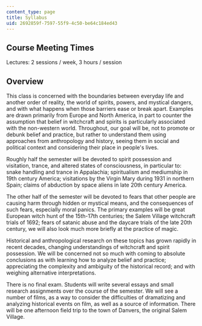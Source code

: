 ```yaml
---
content_type: page
title: Syllabus
uid: 2692859f-7597-55f9-4c50-be64c184ed43
---
```


Course Meeting Times
--------------------

Lectures: 2 sessions / week, 3 hours / session

Overview
--------

This class is concerned with the boundaries between everyday life and another order of reality, the world of spirits, powers, and mystical dangers, and with what happens when those barriers ease or break apart. Examples are drawn primarily from Europe and North America, in part to counter the assumption that belief in witchcraft and spirits is particularly associated with the non-western world. Throughout, our goal will be, not to promote or debunk belief and practice, but rather to understand them using approaches from anthropology and history, seeing them in social and political context and considering their place in people's lives.

Roughly half the semester will be devoted to spirit possession and visitation, trance, and altered states of consciousness, in particular to: snake handling and trance in Appalachia; spiritualism and mediumship in 19th century America; visitations by the Virgin Mary during 1931 in northern Spain; claims of abduction by space aliens in late 20th century America.

The other half of the semester will be devoted to fears that other people are causing harm through hidden or mystical means, and the consequences of such fears, especially moral panics. The primary examples will be great European witch hunt of the 15th-17th centuries; the Salem Village witchcraft trials of 1692; fears of satanic abuse and the daycare trials of the late 20th century, we will also look much more briefly at the practice of magic.

Historical and anthropological research on these topics has grown rapidly in recent decades, changing understandings of witchcraft and spirit possession. We will be concerned not so much with coming to absolute conclusions as with learning how to analyze belief and practice; appreciating the complexity and ambiguity of the historical record; and with weighing alternative interpretations.

There is no final exam. Students will write several essays and small research assignments over the course of the semester. We will see a number of films, as a way to consider the difficulties of dramatizing and analyzing historical events on film, as well as a source of information. There will be one afternoon field trip to the town of Danvers, the original Salem Village.